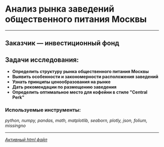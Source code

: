 # Анализ рынка заведений общественного питания Москвы
* ****
## Заказчик — инвестиционный фонд
## Задачи исследования:
* **Определить структуру рынка общественного питания Москвы**
* **Выявить особенности и закономерности расположения заведений**
* **Узнать принципы ценообразования на рынке**
* **Дать рекомендации по размещению заведения**
* **Определить оптимальное место для кофейни в стиле "Central Perk"**
### Используемые инструменты:
*python, numpy, pandas, math, matplotlib, seaborn, plotly, json, folium, missingno*
* **
[*Активный html файл*](https://disk.yandex.ru/d/QinwVK5W64VIUQ)
